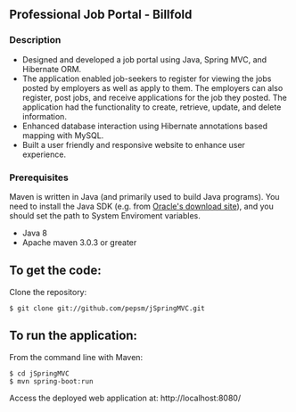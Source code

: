 Professional Job Portal - Billfold
---------------------
### Description
- Designed and developed a job portal using Java, Spring MVC, and Hibernate ORM.
- The application enabled job-seekers to register for viewing the jobs posted by employers as well as apply to them. The employers can also register, post jobs, and receive applications for the job they posted. The application had the functionality to create, retrieve, update, and delete information.
- Enhanced database interaction using Hibernate annotations based mapping with MySQL.
- Built a user friendly and responsive website to enhance user experience.

### Prerequisites
Maven is written in Java (and primarily used to build Java programs). You need to install the Java SDK (e.g. from [Oracle's download site](https://www.oracle.com/technetwork/java/javase/downloads/index.html)), and you should set the path to System Enviroment variables.
 - Java 8
 - Apache maven 3.0.3 or greater

To get the code:
-------------------
Clone the repository:

    $ git clone git://github.com/pepsm/jSpringMVC.git

To run the application:
-------------------	
From the command line with Maven:

    $ cd jSpringMVC
    $ mvn spring-boot:run 

Access the deployed web application at: http://localhost:8080/
